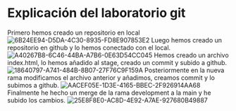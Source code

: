 # Explicación del laboratorio git
Primero hemos creado un repositorio en local
![6B24EE94-D5DA-4C30-8935-FD8E907853E2](https://github.com/Omarionnnn/laboratorio-git/assets/130402204/0734a86c-d88f-439c-b2f8-bad66af2d587)
Luego hemos creado un repositorio en github y lo hemos conectado con el local.
![A40267B8-6C46-44BA-A7B6-0E63D54CC045](https://github.com/Omarionnnn/laboratorio-git/assets/130402204/5bd3fbc2-c239-4908-aa29-54ade3cd063d)
Hemos creado un archivo index.html, lo hemos añadido al stage, creado un commit y subido a github.
![18640797-A741-484B-8B07-27F76C9F159A](https://github.com/Omarionnnn/laboratorio-git/assets/130402204/762952a2-c501-419a-85b1-3c16f8745d16)
Posteriormente en la nueva rama modificamos el archivo anterior y añadimos, creamos commit y lo subimos a github.
![AACEF05E-1D3E-4165-BBEC-2F926914AA68](https://github.com/Omarionnnn/laboratorio-git/assets/130402204/fea2c86f-8782-45a0-89b5-01db1b136204)
Finalmente he hecho un merge de la rama development a la main y he subido los cambios.
![25E8F8E0-AC8D-4E92-A7AE-927680B49887](https://github.com/Omarionnnn/laboratorio-git/assets/130402204/c06b2578-4c85-4ff2-92f3-e83f1e6df785)
